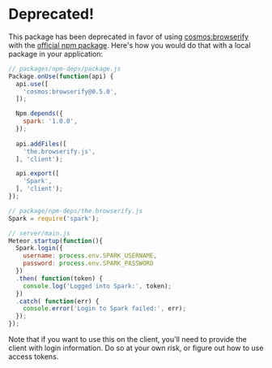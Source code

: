 # Deprecated!
This package has been deprecated in favor of using [cosmos:browserify](https://github.com/elidoran/cosmos-browserify) with the [official npm package](https://www.npmjs.com/package/spark). Here's how you would do that with a local package in your application:

```javascript
// packages/npm-deps/package.js
Package.onUse(function(api) {
  api.use([
    'cosmos:browserify@0.5.0',
  ]);

  Npm.depends({
    spark: '1.0.0',
  });
  
  api.addFiles([
    'the.browserify.js',
  ], 'client');

  api.export([
    'Spark',
  ], 'client');
});

```

```js
// package/npm-deps/the.browserify.js
Spark = require('spark');
```

```javascript
// server/main.js
Meteor.startup(function(){
  Spark.login({
    username: process.env.SPARK_USERNAME,
    password: process.env.SPARK_PASSWORD
  })
  .then( function(token) {
    console.log('Logged into Spark:', token);
  })
  .catch( function(err) {
    console.error('Login to Spark failed:', err);
  });
});

```

Note that if you want to use this on the client, you'll need to provide the client with login information. Do so at your own risk, or figure out how to use access tokens.